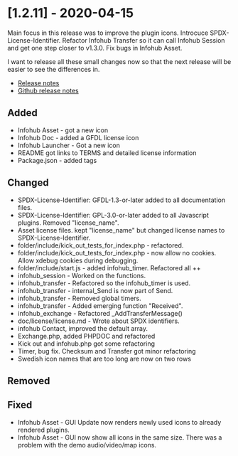 # [1.2.11] - 2020-04-15
Main focus in this release was to improve the plugin icons. Introcuce SPDX-License-Identifier. Refactor Infohub Transfer so it can call Infohub Session and get one step closer to v1.3.0. Fix bugs in Infohub Asset. 

I want to release all these small changes now so that the next release will be easier to see the differences in.

* [Release notes](main,release_v1v2v11)
* [Github release notes](https://github.com/peterlembke/infohub/releases/tag/v1.2.11)

## Added
- Infohub Asset - got a new icon
- Infohub Doc - added a GFDL license icon
- Infohub Launcher - Got a new icon 
- README got links to TERMS and detailed license information
- Package.json - added tags

## Changed
- SPDX-License-Identifier: GFDL-1.3-or-later added to all documentation files.
- SPDX-License-Identifier: GPL-3.0-or-later added to all Javascript plugins. Removed "license_name".
- Asset license files. kept "license_name" but changed license names to SPDX-License-Identifier.
- folder/include/kick_out_tests_for_index.php - refactored.
- folder/include/kick_out_tests_for_index.php - now allow no cookies. Allow xdebug cookies during debugging.
- folder/include/start.js - added infohub_timer. Refactored all ++
- infohub_session - Worked on the functions.
- infohub_transfer - Refactored so the infohub_timer is used.
- infohub_transfer - internal_Send is now part of Send. 
- infohub_transfer - Removed global timers.
- infohub_transfer - Added emerging function "Received".
- infohub_exchange - Refactored _AddTransferMessage()
- doc/license/license.md - Wrote about SPDX identifiers.
- infohub Contact, improved the default array.
- Exchange.php, added PHPDOC and refactored
- Kick out and infohub.php got some refactoring
- Timer, bug fix. Checksum and Transfer got minor refactoring
- Swedish icon names that are too long are now on two rows

## Removed

## Fixed
- Infohub Asset - GUI Update now renders newly used icons to already rendered plugins.
- Infohub Asset - GUI now show all icons in the same size. There was a problem with the demo audio/video/map icons.
